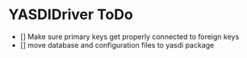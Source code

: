 # YASDIDriver ToDo


- [] Make sure primary keys get properly connected to foreign keys
- [] move database and configuration files to yasdi package
